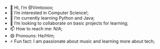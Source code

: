- 👋 Hi, I’m @Vimtoooo;
- 👀 I’m interested in Computer Science!;
- 🌱 I’m currently learning Python and Java;
- 💞️ I’m looking to collaborate on basic projects for learning;
- 📫 How to reach me: N/A;
- 😄 Pronouns: He/Him;
- ⚡ Fun fact: I am passionate about music and learning more about tech;

<!---
Vimtoooo/Vimtoooo is a ✨ special ✨ repository because its `README.md` (this file) appears on your GitHub profile.
You can click the Preview link to take a look at your changes.
--->
